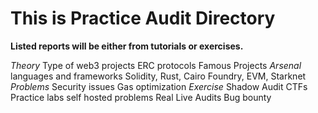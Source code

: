 # This is Practice Audit Directory

**Listed reports will be either from tutorials or exercises.**

*Theory*
Type of web3 projects
ERC protocols
Famous Projects 
*Arsenal*
languages and frameworks
Solidity, Rust, Cairo
Foundry, 
EVM, Starknet 
*Problems*
Security issues
Gas optimization 
*Exercise*
Shadow Audit
CTFs
Practice labs
self hosted problems
Real Live Audits
Bug bounty 